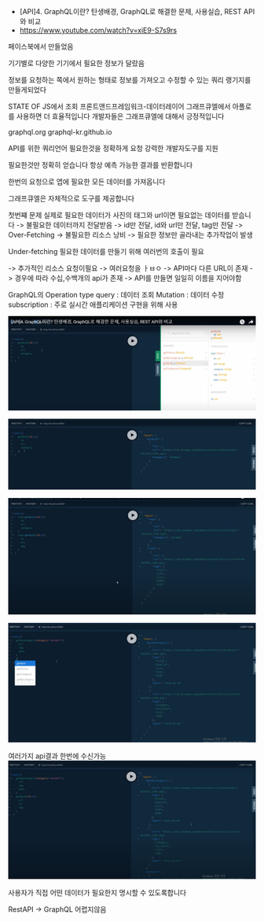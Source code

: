 
- [API]4. GraphQL이란? 탄생배경, GraphQL로 해결한 문제, 사용실습, REST API와 비교
- https://www.youtube.com/watch?v=xiE9-S7s9rs


페이스북에서 만들었음

기기별로 다양한 기기에서 필요한 정보가 달랐음

정보를 요청하는 쪽에서 원하는 형태로 정보를 가져오고 수정할 수 있는 쿼리 랭기지를 만들게되었다

STATE OF JS에서 조회
프론트앤드프레임워크-데이터레이어
그래프큐엘에서 아폴로를 사용하면 더 효율적입니다
개발자들은 그래프큐엘에 대해서 긍정적입니다

graphql.org
graphql-kr.github.io

API를 위한 쿼리언어
필요한것을 정확하게 요청
강력한 개발자도구를 지원

필요한것만 정확히 얻습니다
항상 예측 가능한 결과를 반환합니다

한번의 요청으로 앱에 필요한 모든 데이터를 가져옵니다

그래프큐엘은 자체적으로 도구를 제공합니다

첫번쨰 문제
실제로 필요한 데이터가
사진의 태그와 url이면
필요없는 데이터를 받습니다
-> 불필요한 데이터까지 전달받음
-> id만 전달, id와 url만 전달, tag만 전달
-> Over-Fetching
-> 불필요한 리소스 낭비
-> 필요한 정보만 골라내는 추가작업이 발생

Under-fetching
필요한 데이터를 만들기 위해
여러번의 호출이 필요

-> 추가적인 리소스 요청이필요
-> 여러요청을 ㅏㅂㅇ
-> API마다 다른 URL이 존재
-> 경우에 따라 수십,수백개의 api가 존재
-> API를 만들면 일일히 이름을 지어야함

GraphQL의 Operation type
query : 데이터 조회
Mutation : 데이터 수정
subscription : 주로 실시간 애플리케이션 구현을 위해 사용

![](2022-06-28-22-53-10.png)

![](2022-06-28-22-53-45.png)

![](2022-06-28-22-54-34.png)

![](2022-06-28-22-55-17.png)

여러가지 api결과 한번에 수신가능
![](2022-06-28-22-55-42.png)

사용자가 직접 어떤 데이터가 필요한지 명시할 수 있도록합니다

RestAPI -> GraphQL
어렵지않음